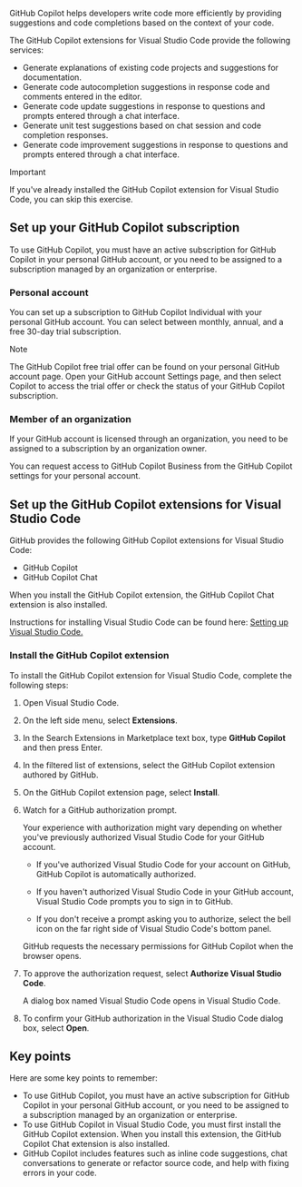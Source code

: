 GitHub Copilot helps developers write code more efficiently by providing suggestions and code completions based on the context of your code.

The GitHub Copilot extensions for Visual Studio Code provide the following services:

- Generate explanations of existing code projects and suggestions for documentation.
- Generate code autocompletion suggestions in response code and comments entered in the editor.
- Generate code update suggestions in response to questions and prompts entered through a chat interface.
- Generate unit test suggestions based on chat session and code completion responses.
- Generate code improvement suggestions in response to questions and prompts entered through a chat interface.

> [!IMPORTANT]
> If you've already installed the GitHub Copilot extension for Visual Studio Code, you can skip this exercise.

## Set up your GitHub Copilot subscription

To use GitHub Copilot, you must have an active subscription for GitHub Copilot in your personal GitHub account, or you need to be assigned to a subscription managed by an organization or enterprise.

### Personal account

You can set up a subscription to GitHub Copilot Individual with your personal GitHub account. You can select between monthly, annual, and a free 30-day trial subscription.

> [!NOTE]
> The GitHub Copilot free trial offer can be found on your personal GitHub account page. Open your GitHub account Settings page, and then select Copilot to access the trial offer or check the status of your GitHub Copilot subscription.

### Member of an organization

If your GitHub account is licensed through an organization, you need to be assigned to a subscription by an organization owner.

You can request access to GitHub Copilot Business from the GitHub Copilot settings for your personal account.

## Set up the GitHub Copilot extensions for Visual Studio Code

GitHub provides the following GitHub Copilot extensions for Visual Studio Code:

- GitHub Copilot
- GitHub Copilot Chat

When you install the GitHub Copilot extension, the GitHub Copilot Chat extension is also installed.

Instructions for installing Visual Studio Code can be found here: [Setting up Visual Studio Code.](https://code.visualstudio.com/docs/setup/setup-overview)

### Install the GitHub Copilot extension

To install the GitHub Copilot extension for Visual Studio Code, complete the following steps:

1. Open Visual Studio Code.

1. On the left side menu, select **Extensions**.

1. In the Search Extensions in Marketplace text box, type **GitHub Copilot** and then press Enter.

1. In the filtered list of extensions, select the GitHub Copilot extension authored by GitHub.

1. On the GitHub Copilot extension page, select **Install**.

1. Watch for a GitHub authorization prompt.

    Your experience with authorization might vary depending on whether you've previously authorized Visual Studio Code for your GitHub account.

    - If you've authorized Visual Studio Code for your account on GitHub, GitHub Copilot is automatically authorized.

    - If you haven't authorized Visual Studio Code in your GitHub account, Visual Studio Code prompts you to sign in to GitHub.

    - If you don't receive a prompt asking you to authorize, select the bell icon on the far right side of Visual Studio Code's bottom panel.

     GitHub requests the necessary permissions for GitHub Copilot when the browser opens.

1. To approve the authorization request, select **Authorize Visual Studio Code**.

    A dialog box named Visual Studio Code opens in Visual Studio Code.

1. To confirm your GitHub authorization in the Visual Studio Code dialog box, select **Open**.

## Key points

Here are some key points to remember:

- To use GitHub Copilot, you must have an active subscription for GitHub Copilot in your personal GitHub account, or you need to be assigned to a subscription managed by an organization or enterprise.
- To use GitHub Copilot in Visual Studio Code, you must first install the GitHub Copilot extension. When you install this extension, the GitHub Copilot Chat extension is also installed.
- GitHub Copilot includes features such as inline code suggestions, chat conversations to generate or refactor source code, and help with fixing errors in your code.
